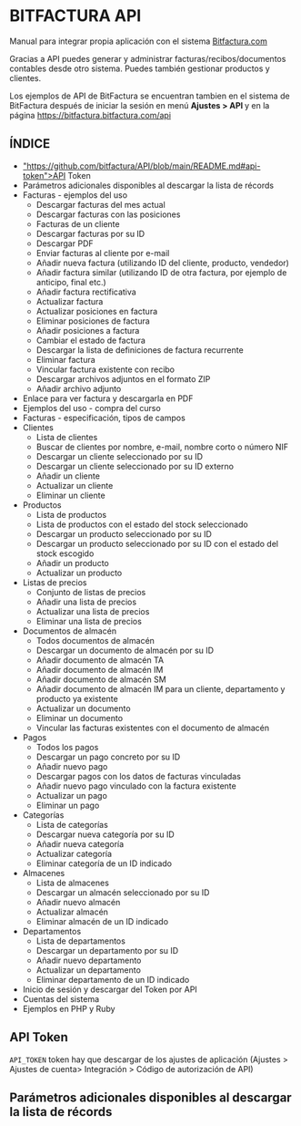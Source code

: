 # BITFACTURA API
Manual para integrar propia aplicación con el sistema <a href="https://bitfactura.com">Bitfactura.com</a>

Gracias a API puedes generar y administrar facturas/recibos/documentos contables desde otro sistema. Puedes también gestionar productos y clientes.

Los ejemplos de API de BitFactura se encuentran tambien en el sistema de BitFactura después de iniciar la sesión en menú <strong> Ajustes > API </strong> y en la página https://bitfactura.bitfactura.com/api 

## ÍNDICE
* <a href>"https://github.com/bitfactura/API/blob/main/README.md#api-token">API Token</a>
* Parámetros adicionales disponibles al descargar la lista de récords
* Facturas - ejemplos del uso
  * Descargar facturas del mes actual
  * Descargar facturas con las posiciones
  * Facturas de un cliente
  * Descargar facturas por su ID
  * Descargar PDF
  * Enviar facturas al cliente por e-mail
  * Añadir nueva factura (utilizando ID del cliente, producto, vendedor)
  * Añadir factura similar (utilizando ID de otra factura, por ejemplo de anticipo, final etc.)
  * Añadir factura rectificativa
  * Actualizar factura
  * Actualizar posiciones en factura 
  * Eliminar posiciones de factura
  * Añadir posiciones a factura
  * Cambiar el estado de factura
  * Descargar la lista de definiciones de factura recurrente
  * Eliminar factura
  * Vincular factura existente con recibo
  * Descargar archivos adjuntos en el formato ZIP
  * Añadir archivo adjunto
* Enlace para ver factura y descargarla en PDF
* Ejemplos del uso - compra del curso
* Facturas - especificación, tipos de campos
* Clientes
  * Lista de clientes
  * Buscar de clientes por nombre, e-mail, nombre corto o número NIF
  * Descargar un cliente seleccionado por su ID
  * Descargar un cliente seleccionado por su ID externo
  * Añadir un cliente
  * Actualizar un cliente
  * Eliminar un cliente
* Productos
  * Lista de productos
  * Lista de productos con el estado del stock seleccionado
  * Descargar un producto seleccionado por su ID
  * Descargar un producto seleccionado por su ID con el estado del stock escogido
  * Añadir un producto
  * Actualizar un producto
* Listas de precios
  * Conjunto de listas de precios
  * Añadir una lista de precios
  * Actualizar una lista de precios
  * Eliminar una lista de precios
* Documentos de almacén
  * Todos documentos de almacén
  * Descargar un documento de almacén por su ID
  * Añadir documento de almacén TA
  * Añadir documento de almacén IM
  * Añadir documento de almacén SM
  * Añadir documento de almacén IM para un cliente, departamento y producto ya existente 
  * Actualizar un documento
  * Eliminar un documento
  * Vincular las facturas existentes con el documento de almacén
* Pagos
  * Todos los pagos
  * Descargar un pago concreto por su ID
  * Añadir nuevo pago
  * Descargar pagos con los datos de facturas vinculadas
  * Añadir nuevo pago vinculado con la factura existente
  * Actualizar un pago
  * Eliminar un pago
* Categorías
  * Lista de categorías
  * Descargar nueva categoría por su ID
  * Añadir nueva categoría
  * Actualizar categoría
  * Eliminar categoría de un ID indicado
* Almacenes
  * Lista de almacenes
  * Descargar un almacén seleccionado por su ID
  * Añadir nuevo almacén
  * Actualizar almacén
  * Eliminar almacén de un ID indicado
* Departamentos
  * Lista de departamentos
  * Descargar un departamento por su ID
  * Añadir nuevo departamento
  * Actualizar un departamento
  * Eliminar departamento de un ID indicado
* Inicio de sesión y descargar del Token por API
* Cuentas del sistema
* Ejemplos en PHP y Ruby


## API Token
<code>API_TOKEN</code> token hay que descargar de los ajustes de aplicación (Ajustes > Ajustes de cuenta> Integración > Código de autorización de API)

## Parámetros adicionales disponibles al descargar la lista de récords

